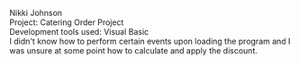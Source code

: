 Nikki Johnson
<br>Project: Catering Order Project
<br> Development tools used: Visual Basic
<br> I didn't know how to perform certain events upon loading the program and I was unsure at some point how to calculate and apply the discount.
